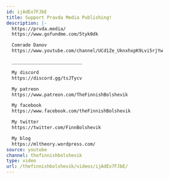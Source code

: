 ```yaml
---
id: ijAdEx7FJbE
title: Support Pravda Media Publishing!
description: |-
  https://prvda.media/
  https://www.gofundme.com/5tyk0dk

  Comrade Danov
  https://www.youtube.com/channel/UCd1Ze_UknxhxpK9Lvi5rjYw

  __________________________

  My discord
  https://discord.gg/tsJTycv

  My patreon
  https://www.patreon.com/TheFinnishBolshevik

  My facebook
  https://www.facebook.com/theFinnishBolshevik

  My twitter
  https://twitter.com/FinnBolshevik

  My blog
  https://mltheory.wordpress.com/
source: youtube
channel: thefinnishbolshevik
type: video
url: /thefinnishbolshevik/videos/ijAdEx7FJbE/
---
```

